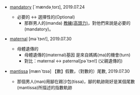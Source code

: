 - [mandatory](https://tw.dictionary.search.yahoo.com/search?p=mandatory) [ˋmændə͵torɪ], 2019.07.24
  - 必要的 <-> 選擇性的(Optional)
    - 那群男人的(manda) [教練(高頭力)](https://wikibasketball.dils.tku.edu.tw/index.php/%E7%81%8C%E7%B1%83%E9%AB%98%E6%89%8B/%E4%BA%BA%E7%89%A9/%E9%AB%98%E9%A0%AD%E5%8A%9B)，對他們來說是必要的(mandatory)。

- [maternal](https://tw.dictionary.search.yahoo.com/search?p=maternal) [məˋtɝn!], 2019.07.30
  - 母體遺傳的
    - 母體遺傳的(maternal)基因 是來自媽媽(ma)的機會(turn)
    - 對比：maternal <-> paternal[pəˋtɝn!] (父親遺傳的)

- [mantissa](https://tw.dictionary.search.yahoo.com/search?p=mantissa) [mænˋtɪsə] 【數】假數，（對數的）尾數, 2019.07.30
  - 那個男人(man)用腳在踢沙包(tissa)，腳的軌跡剛好是某個尾數(mantissa)所描述的指數軌跡
